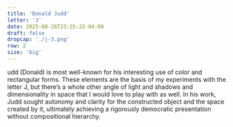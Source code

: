 ```yaml
---
title: 'Donald Judd'
letter: 'J'
date: 2025-08-26T23:25:22-04:00
draft: false
dropcap: './j-3.png'
row: 2
size: 'big'
---
```

udd (Donald) is most well-known for his interesting use of color and rectangular forms. These elements are the basis of my experiments with the letter J, but there’s a whole other angle of light and shadows and dimensionality in space that I would love to play with as well. In his work, Judd sought autonomy and clarity for the constructed object and the space created by it, ultimately achieving a rigorously democratic presentation without compositional hierarchy.
